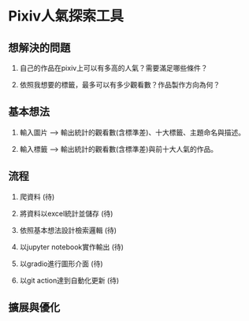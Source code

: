 # Pixiv人氣探索工具
## 想解決的問題
1. 自己的作品在pixiv上可以有多高的人氣？需要滿足哪些條件？

2. 依照我想要的標籤，最多可以有多少觀看數？作品製作方向為何？
## 基本想法
1. 輸入圖片 --> 輸出統計的觀看數(含標準差)、十大標籤、主題命名與描述。

2. 輸入標籤 --> 輸出統計的觀看數(含標準差)與前十大人氣的作品。
## 流程
1. 爬資料  (待)

2. 將資料以excel統計並儲存  (待)

3. 依照基本想法設計檢索邏輯  (待)

4. 以jupyter notebook實作輸出  (待)

5. 以gradio進行圖形介面  (待)

6. 以git action達到自動化更新  (待)

## 擴展與優化
